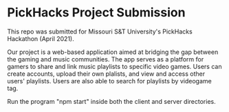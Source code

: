 # PickHacks Project Submission

This repo was submitted for Missouri S&T University's PickHacks Hackathon (April 2021).

Our project is a web-based application aimed at bridging the gap between the gaming and music communities. The app serves as a platform for gamers to share and link music playlists to specific video games. Users can create accounts, upload their own plalists, and view and access other users' playlists. Users are also able to search for playlists by videogame tag.

Run the program "npm start" inside both the client and server directories. 

